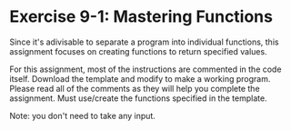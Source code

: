 # Exercise 9-1: Mastering Functions

Since it's adivisable to separate a program into individual functions, this assignment focuses on creating functions to return specified values.

For this assignment, most of the instructions are commented in the code itself. Download the template and modify to make a working program. Please read all of the comments as they will help you complete the assignment. Must use/create the functions specified in the template.

Note: you don't need to take any input.
